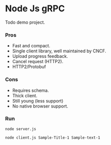 # Node Js gRPC

Todo demo project.

### Pros
- Fast and compact.
- Single client library, well maintained by CNCF.
- Upload progress feedback.
- Cancel request (HTTP2).
- HTTP2/Protobuf

### Cons
- Requires schema.
- Thick client.
- Still young (less support)
- No native browser support.

### Run
```
node server.js
```

```
node client.js Sample-Title-1 Sample-text-1
```
